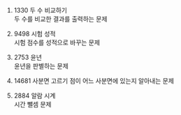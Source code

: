 
1)	1330	두 수 비교하기	
두 수를 비교한 결과를 출력하는 문제

2)	9498	시험 성적	
시험 점수를 성적으로 바꾸는 문제

3)	2753	윤년	
윤년을 판별하는 문제

4)	14681	사분면 고르기	
점이 어느 사분면에 있는지 알아내는 문제

5)	2884	알람 시계	
시간 뺄셈 문제
